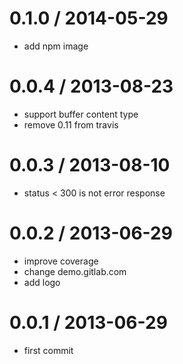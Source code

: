 
0.1.0 / 2014-05-29
==================

 * add npm image

0.0.4 / 2013-08-23 
==================

  * support buffer content type
  * remove 0.11 from travis

0.0.3 / 2013-08-10 
==================

  * status < 300 is not error response

0.0.2 / 2013-06-29 
==================

  * improve coverage
  * change demo.gitlab.com
  * add logo

0.0.1 / 2013-06-29 
==================

  * first commit

